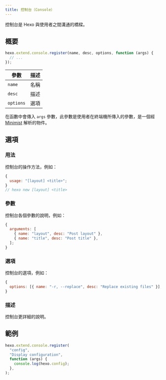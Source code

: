 ```yaml
---
title: 控制台（Console）
---
```


控制台是 Hexo 與使用者之間溝通的橋樑。

## 概要

```js
hexo.extend.console.register(name, desc, options, function (args) {
  // ...
});
```

| 參數      | 描述 |
| --------- | ---- |
| `name`    | 名稱 |
| `desc`    | 描述 |
| `options` | 選項 |

在函數中會傳入 `args` 參數，此參數是使用者在終端機所傳入的參數，是一個經 [Minimist] 解析的物件。

## 選項

### 用法

控制台的操作方法，例如：

```js
{
  usage: "[layout] <title>";
}
// hexo new [layout] <title>
```

### 參數

控制台各個參數的說明，例如：

```js
{
  arguments: [
    { name: "layout", desc: "Post layout" },
    { name: "title", desc: "Post title" },
  ];
}
```

### 選項

控制台的選項，例如：

```js
{
  options: [{ name: "-r, --replace", desc: "Replace existing files" }];
}
```

### 描述

控制台更詳細的說明。

## 範例

```js
hexo.extend.console.register(
  "config",
  "Display configuration",
  function (args) {
    console.log(hexo.config);
  },
);
```

[Minimist]: https://github.com/minimistjs/minimist
